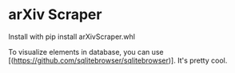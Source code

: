 # arXiv Scraper

Install with pip install arXivScraper.whl

To visualize elements in database, you can use [(https://github.com/sqlitebrowser/sqlitebrowser)]. It's pretty cool.
